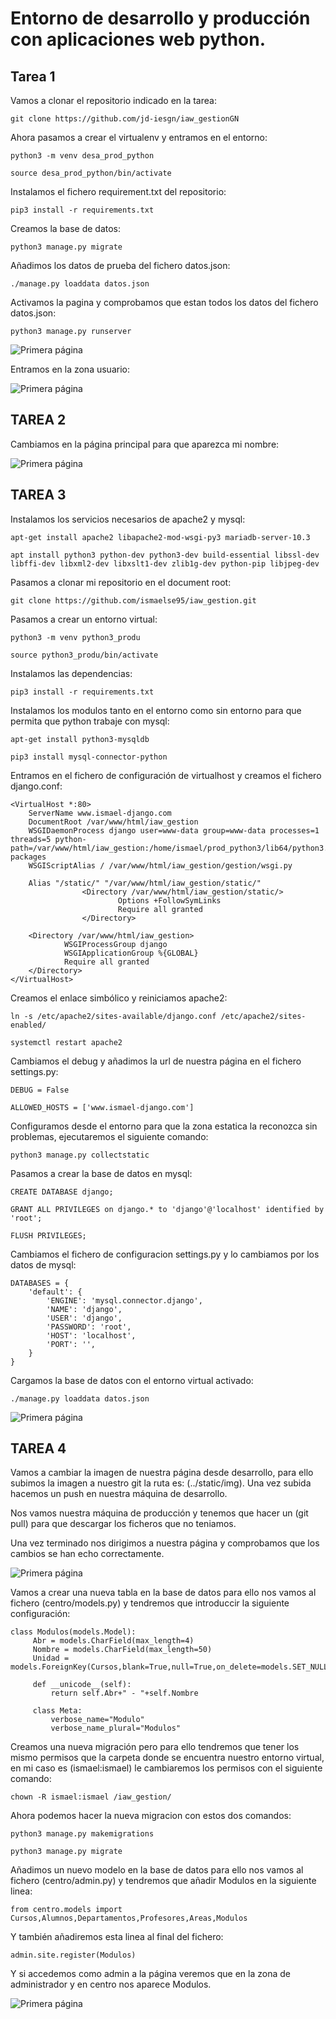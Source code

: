 # Entorno de desarrollo y producción con aplicaciones web python.

## Tarea 1

Vamos a clonar el repositorio indicado en la tarea:

~~~
git clone https://github.com/jd-iesgn/iaw_gestionGN
~~~

Ahora pasamos a crear el virtualenv y entramos en el entorno:

~~~
python3 -m venv desa_prod_python
~~~

~~~
source desa_prod_python/bin/activate
~~~

Instalamos el fichero requirement.txt del repositorio:

~~~
pip3 install -r requirements.txt
~~~

Creamos la base de datos:

~~~
python3 manage.py migrate
~~~

Añadimos los datos de prueba del fichero datos.json:

~~~
./manage.py loaddata datos.json
~~~

Activamos la pagina y comprobamos que estan todos los datos del fichero datos.json:

~~~
python3 manage.py runserver
~~~

![Primera página](img/python1.png)

Entramos en la zona usuario:

![Primera página](img/python2.png)

## TAREA 2

Cambiamos en la página principal para que aparezca mi nombre:

![Primera página](img/python3.png)

## TAREA 3

Instalamos los servicios necesarios de apache2 y mysql:

~~~
apt-get install apache2 libapache2-mod-wsgi-py3 mariadb-server-10.3
~~~

~~~
apt install python3 python-dev python3-dev build-essential libssl-dev libffi-dev libxml2-dev libxslt1-dev zlib1g-dev python-pip libjpeg-dev
~~~

Pasamos a clonar mi repositorio en el document root:

~~~
git clone https://github.com/ismaelse95/iaw_gestion.git
~~~

Pasamos a crear un entorno virtual:

~~~
python3 -m venv python3_produ
~~~

~~~
source python3_produ/bin/activate
~~~

Instalamos las dependencias:

~~~
pip3 install -r requirements.txt
~~~

Instalamos los modulos tanto en el entorno como sin entorno para que permita que python trabaje con mysql:

~~~
apt-get install python3-mysqldb
~~~

~~~
pip3 install mysql-connector-python
~~~

Entramos en el fichero de configuración de virtualhost y creamos el fichero django.conf:

~~~
<VirtualHost *:80>
    ServerName www.ismael-django.com
    DocumentRoot /var/www/html/iaw_gestion
    WSGIDaemonProcess django user=www-data group=www-data processes=1 threads=5 python-path=/var/www/html/iaw_gestion:/home/ismael/prod_python3/lib64/python3.7/site-packages
    WSGIScriptAlias / /var/www/html/iaw_gestion/gestion/wsgi.py

    Alias "/static/" "/var/www/html/iaw_gestion/static/" 
                <Directory /var/www/html/iaw_gestion/static/>
                        Options +FollowSymLinks
                        Require all granted
                </Directory>

    <Directory /var/www/html/iaw_gestion>
            WSGIProcessGroup django
            WSGIApplicationGroup %{GLOBAL}
            Require all granted
    </Directory>
</VirtualHost>
~~~

Creamos el enlace simbólico y reiniciamos apache2:

~~~
ln -s /etc/apache2/sites-available/django.conf /etc/apache2/sites-enabled/
~~~

~~~
systemctl restart apache2
~~~

Cambiamos el debug y añadimos la url de nuestra página en el fichero settings.py:

~~~
DEBUG = False

ALLOWED_HOSTS = ['www.ismael-django.com']
~~~

Configuramos desde el entorno para que la zona estatica la reconozca sin problemas, ejecutaremos el siguiente comando:

~~~
python3 manage.py collectstatic
~~~

Pasamos a crear la base de datos en mysql:

~~~
CREATE DATABASE django;

GRANT ALL PRIVILEGES on django.* to 'django'@'localhost' identified by 'root';

FLUSH PRIVILEGES;
~~~

Cambiamos el fichero de configuracion settings.py y lo cambiamos por los datos de mysql:

~~~
DATABASES = {
    'default': {
        'ENGINE': 'mysql.connector.django',
        'NAME': 'django',
        'USER': 'django',
        'PASSWORD': 'root',
        'HOST': 'localhost',
        'PORT': '',
    }
}
~~~

Cargamos la base de datos con el entorno virtual activado:

~~~
./manage.py loaddata datos.json
~~~

![Primera página](img/django_python1.png)

## TAREA 4

Vamos a cambiar la imagen de nuestra página desde desarrollo, para ello subimos la imagen a nuestro git la ruta es: (../static/img). Una vez subida hacemos un push en nuestra máquina de desarrollo.

Nos vamos nuestra máquina de producción y tenemos que hacer un (git pull) para que descargar los ficheros que no teniamos.

Una vez terminado nos dirigimos a nuestra página y comprobamos que los cambios se han echo correctamente.

![Primera página](img/python7.png)

Vamos a crear una nueva tabla en la base de datos para ello nos vamos al fichero (centro/models.py) y tendremos que introduccir la siguiente configuración:

~~~
class Modulos(models.Model):   
     Abr = models.CharField(max_length=4)
     Nombre = models.CharField(max_length=50)
     Unidad = models.ForeignKey(Cursos,blank=True,null=True,on_delete=models.SET_NULL)
        
     def __unicode__(self):
         return self.Abr+" - "+self.Nombre      

     class Meta:
         verbose_name="Modulo"
         verbose_name_plural="Modulos"
~~~

Creamos una nueva migración pero para ello tendremos que tener los mismo permisos que la carpeta donde se encuentra nuestro entorno virtual, en mi caso es (ismael:ismael) le cambiaremos los permisos con el siguiente comando:

~~~
chown -R ismael:ismael /iaw_gestion/
~~~

Ahora podemos hacer la nueva migracion con estos dos comandos:

~~~
python3 manage.py makemigrations
~~~

~~~
python3 manage.py migrate
~~~


Añadimos un nuevo modelo en la base de datos para ello nos vamos al fichero (centro/admin.py) y tendremos que añadir Modulos en la siguiente linea:

~~~
from centro.models import Cursos,Alumnos,Departamentos,Profesores,Areas,Modulos
~~~

Y también añadiremos esta linea al final del fichero:

~~~
admin.site.register(Modulos)
~~~

Y si accedemos como admin a la página veremos que en la zona de administrador y en centro nos aparece Modulos.

![Primera página](img/python8.png)